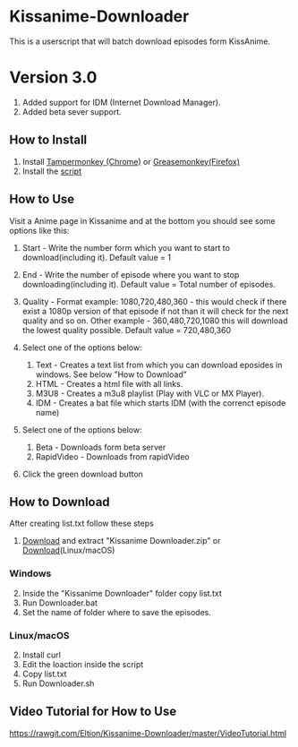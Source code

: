 # Kissanime-Downloader
This is a userscript that will batch download episodes form KissAnime.

# Version 3.0
1. Added support for IDM (Internet Download Manager).
2. Added beta sever support.

## How to Install
1. Install [Tampermonkey (Chrome)](https://chrome.google.com/webstore/detail/tampermonkey/dhdgffkkebhmkfjojejmpbldmpobfkfo) or [ Greasemonkey(Firefox)](https://addons.mozilla.org/firefox/addon/greasemonkey/)
2. Install the [script](https://greasyfork.org/en/scripts/31080-kissanime-multi-downloader)

## How to Use
Visit a Anime page in Kissanime and at the bottom you should see some options like this:
1. Start - Write the number form which you want to start to download(including it). Default value = 1
2. End - Write the number of episode where you want to stop downloading(including it). Default value = Total number of episodes.
3. Quality - Format example: 1080,720,480,360 - this would check if there exist a 1080p version of that episode if not than it will check for the next quality and so on. Other example - 360,480,720,1080 this will download the lowest quality possible. Default value = 720,480,360

4. Select one of the options below:
    1. Text  - Creates a text list from which you can download eposides in windows. See below "How to Download"
    2. HTML  - Creates a html file with all links.
    3. M3U8  - Creates a m3u8 playlist (Play with VLC or MX Player).
    4. IDM   - Creates a bat file which starts IDM (with the correnct episode name)

5. Select one of the options below:
    1. Beta         - Downloads form beta server
    2. RapidVideo   - Downloads from rapidVideo 
   
6. Click the green download button    

## How to Download
After creating list.txt follow these steps
1. [Download](https://github.com/Eltion/Kissanime-Downloader/raw/master/KissAnime%20Downloader.zip) and extract "Kissanime Downloader.zip" or  [Download](https://github.com/Eltion/Kissanime-Downloader/raw/master/Downloader.sh)(Linux/macOS)

### Windows
2. Inside the "Kissanime Downloader" folder copy list.txt
3. Run Downloader.bat
4. Set the name of folder where to save the episodes.

### Linux/macOS
2. Install curl
3. Edit the loaction inside the script
4. Copy list.txt
5. Run Downloader.sh

## Video Tutorial for How to Use

https://rawgit.com/Eltion/Kissanime-Downloader/master/VideoTutorial.html

